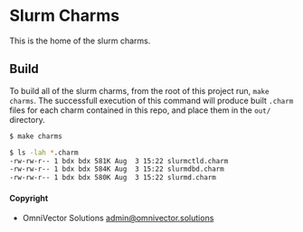 # Slurm Charms
This is the home of the slurm charms.

## Build
To build all of the slurm charms, from the root of this project run, `make charms`.
The successfull execution of this command will produce built `.charm` files for each charm contained in this repo, and place them in the `out/` directory.
```bash
$ make charms
```
```bash
$ ls -lah *.charm
-rw-rw-r-- 1 bdx bdx 581K Aug  3 15:22 slurmctld.charm
-rw-rw-r-- 1 bdx bdx 584K Aug  3 15:22 slurmdbd.charm
-rw-rw-r-- 1 bdx bdx 580K Aug  3 15:22 slurmd.charm
```

#### Copyright
* OmniVector Solutions <admin@omnivector.solutions>
